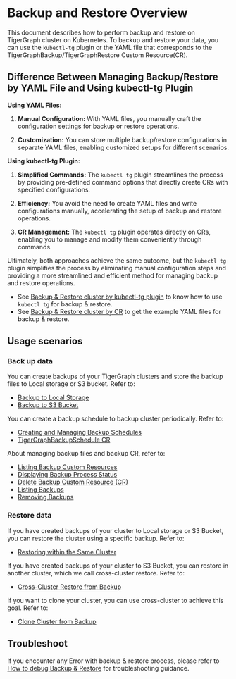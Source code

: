 <h1>Backup and Restore Overview</h1>

This document describes how to perform backup and restore on TigerGraph cluster on Kubernetes. 
To backup and restore your data, you can use the `kubectl-tg` plugin or the  YAML file  that corresponds to the  TigerGraphBackup/TigerGraphRestore Custom Resource(CR).

Difference Between Managing Backup/Restore by YAML File and Using kubectl-tg Plugin
---

**Using YAML Files:**

1. **Manual Configuration:** With YAML files, you manually craft the configuration settings for backup or restore operations.

2. **Customization:** You can store multiple backup/restore configurations in separate YAML files, enabling customized setups for different scenarios.

**Using kubectl-tg Plugin:**

1. **Simplified Commands:** The `kubectl tg` plugin streamlines the process by providing pre-defined command options that directly create CRs with specified configurations.

2. **Efficiency:** You avoid the need to create YAML files and write configurations manually, accelerating the setup of backup and restore operations.

3. **CR Management:** The `kubectl tg` plugin operates directly on CRs, enabling you to manage and modify them conveniently through commands.

Ultimately, both approaches achieve the same outcome, but the `kubectl tg` plugin simplifies the process by eliminating manual configuration steps and providing a more streamlined and efficient method for managing backup and restore operations. 

* See [Backup & Restore cluster by kubectl-tg plugin](./backup-restore-by-kubectl-tg.md) to know how to use `kubectl tg` for backup & restore.
* See [Backup & Restore cluster by CR](./backup-restore-by-cr.md) to get the example YAML files for backup & restore.


Usage scenarios
---
### Back up data
You can create backups of your TigerGraph clusters and store the backup files to Local storage or S3 bucket. Refer to:
* [Backup to Local Storage](./backup-restore-by-kubectl-tg.md#backup-to-local-storage)
* [Backup to S3 Bucket](./backup-restore-by-kubectl-tg.md#backup-to-an-s3-bucket)

You can create a backup schedule to backup cluster periodically. Refer to:
* [Creating and Managing Backup Schedules](./backup-restore-by-kubectl-tg.md#creating-and-managing-backup-schedules)
* [TigerGraphBackupSchedule CR](./backup-restore-by-cr.md#tigergraphbackupschedule)

About managing backup files and backup CR, refer to:
- [Listing Backup Custom Resources](./backup-restore-by-kubectl-tg.md#listing-backup-custom-resources)
- [Displaying Backup Process Status](./backup-restore-by-kubectl-tg.md#displaying-backup-process-status)
- [Delete Backup Custom Resource (CR)](./backup-restore-by-kubectl-tg.md#delete-backup-custom-resource-cr)
- [Listing Backups](./backup-restore-by-kubectl-tg.md#listing-backups)
- [Removing Backups](./backup-restore-by-kubectl-tg.md#removing-backups)

### Restore data
If you have created backups of your cluster to Local storage or S3 Bucket, you can restore the cluster using a specific backup. Refer to:
* [Restoring within the Same Cluster](./backup-restore-by-kubectl-tg.md#restoring-within-the-same-cluster)

If you have created backups of your cluster to S3 Bucket, you can restore in another cluster, which we call cross-cluster restore. Refer to:
* [Cross-Cluster Restore from Backup](./backup-restore-by-kubectl-tg.md#cross-cluster-restore-from-backup)

If you want to clone your cluster, you can use cross-cluster to achieve this goal. Refer to:
* [Clone Cluster from Backup](./backup-restore-by-kubectl-tg.md#clone-cluster-from-backup)


Troubleshoot
---
If you encounter any Error with backup & restore process, please refer to [How to debug Backup & Restore](./troubleshoot.md) for troubleshooting guidance.